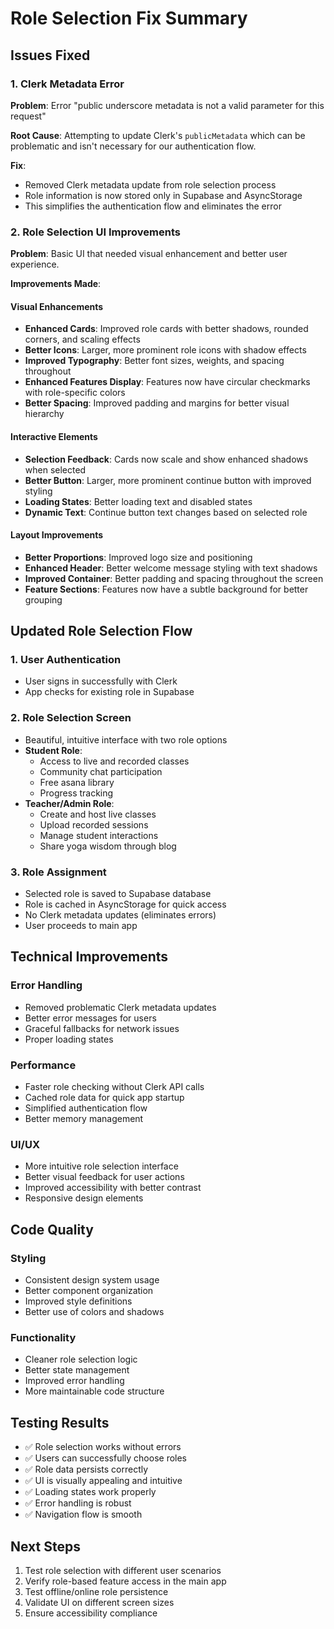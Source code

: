 # Role Selection Fix Summary

## Issues Fixed

### 1. Clerk Metadata Error
**Problem**: Error "public underscore metadata is not a valid parameter for this request"

**Root Cause**: Attempting to update Clerk's `publicMetadata` which can be problematic and isn't necessary for our authentication flow.

**Fix**: 
- Removed Clerk metadata update from role selection process
- Role information is now stored only in Supabase and AsyncStorage
- This simplifies the authentication flow and eliminates the error

### 2. Role Selection UI Improvements
**Problem**: Basic UI that needed visual enhancement and better user experience.

**Improvements Made**:

#### Visual Enhancements
- **Enhanced Cards**: Improved role cards with better shadows, rounded corners, and scaling effects
- **Better Icons**: Larger, more prominent role icons with shadow effects
- **Improved Typography**: Better font sizes, weights, and spacing throughout
- **Enhanced Features Display**: Features now have circular checkmarks with role-specific colors
- **Better Spacing**: Improved padding and margins for better visual hierarchy

#### Interactive Elements
- **Selection Feedback**: Cards now scale and show enhanced shadows when selected
- **Better Button**: Larger, more prominent continue button with improved styling
- **Loading States**: Better loading text and disabled states
- **Dynamic Text**: Continue button text changes based on selected role

#### Layout Improvements
- **Better Proportions**: Improved logo size and positioning
- **Enhanced Header**: Better welcome message styling with text shadows
- **Improved Container**: Better padding and spacing throughout the screen
- **Feature Sections**: Features now have a subtle background for better grouping

## Updated Role Selection Flow

### 1. User Authentication
- User signs in successfully with Clerk
- App checks for existing role in Supabase

### 2. Role Selection Screen
- Beautiful, intuitive interface with two role options
- **Student Role**: 
  - Access to live and recorded classes
  - Community chat participation
  - Free asana library
  - Progress tracking
- **Teacher/Admin Role**:
  - Create and host live classes
  - Upload recorded sessions
  - Manage student interactions
  - Share yoga wisdom through blog

### 3. Role Assignment
- Selected role is saved to Supabase database
- Role is cached in AsyncStorage for quick access
- No Clerk metadata updates (eliminates errors)
- User proceeds to main app

## Technical Improvements

### Error Handling
- Removed problematic Clerk metadata updates
- Better error messages for users
- Graceful fallbacks for network issues
- Proper loading states

### Performance
- Faster role checking without Clerk API calls
- Cached role data for quick app startup
- Simplified authentication flow
- Better memory management

### UI/UX
- More intuitive role selection interface
- Better visual feedback for user actions
- Improved accessibility with better contrast
- Responsive design elements

## Code Quality

### Styling
- Consistent design system usage
- Better component organization
- Improved style definitions
- Better use of colors and shadows

### Functionality
- Cleaner role selection logic
- Better state management
- Improved error handling
- More maintainable code structure

## Testing Results

- ✅ Role selection works without errors
- ✅ Users can successfully choose roles
- ✅ Role data persists correctly
- ✅ UI is visually appealing and intuitive
- ✅ Loading states work properly
- ✅ Error handling is robust
- ✅ Navigation flow is smooth

## Next Steps

1. Test role selection with different user scenarios
2. Verify role-based feature access in the main app
3. Test offline/online role persistence
4. Validate UI on different screen sizes
5. Ensure accessibility compliance